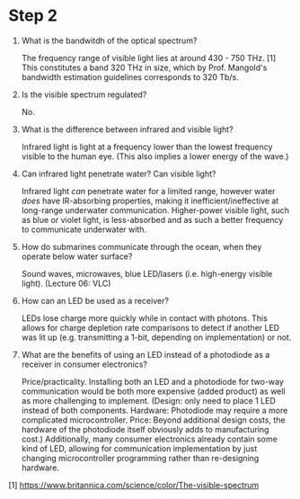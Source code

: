 # Step 2
1. What is the bandwitdh of the optical spectrum?

    The frequency range of visible light lies at around 430 - 750 THz. [1] This constitutes a band 320 THz in size, which by Prof. Mangold's bandwidth estimation guidelines corresponds to 320 Tb/s.

2. Is the visible spectrum regulated?

    No.

3. What is the difference between infrared and visible light?

    Infrared light is light at a frequency lower than the lowest frequency visible to the human eye. (This also implies a lower energy of the wave.)

4. Can infrared light penetrate water? Can visible light?

    Infrared light _can_ penetrate water for a limited range, however water _does_ have IR-absorbing properties, making it inefficient/ineffective at long-range underwater communication. Higher-power visible light, such as blue or violet light, is less-absorbed and as such a better frequency to communicate underwater with.

5. How do submarines communicate through the ocean, when they operate below water surface?

    Sound waves, microwaves, blue LED/lasers (i.e. high-energy visible light). (Lecture 06: VLC)

6. How can an LED be used as a receiver?

    LEDs lose charge more quickly while in contact with photons. This allows for charge depletion rate comparisons to detect if another LED was lit up (e.g. transmitting a 1-bit, depending on implementation) or not.

7. What are the benefits of using an LED instead of a photodiode as a receiver in consumer electronics?

    Price/practicality. Installing both an LED and a photodiode for two-way communication would be both more expensive (added product) as well as more challenging to implement. (Design: only need to place 1 LED instead of both components. Hardware: Photodiode may require a more complicated microcontroller. Price: Beyond additional design costs, the hardware of the photodiode itself obviously adds to manufacturing cost.)
    Additionally, many consumer electronics already contain some kind of LED, allowing for communication implementation by just changing microcontroller programming rather than re-designing hardware.

[1] https://www.britannica.com/science/color/The-visible-spectrum
